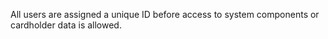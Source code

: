 All users are assigned a unique ID before access to system components or cardholder data is allowed.
